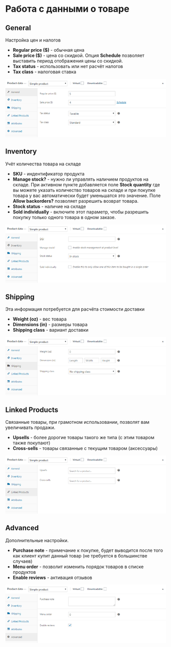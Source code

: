 # Работа с данными о товаре

## General

Настройка цен и налогов

* **Regular price ($)** - обычная цена
* **Sale price ($)** - цена со скидкой. Опция **Schedule** позволяет выставить период отображения цены со скидкой.
* **Tax status** - использовать или нет расчёт налогов
* **Tax class** - налоговая ставка

![product-data-general.png](img/product-data-general.png)

## Inventory

Учёт количества товара на складе

* **SKU** - индентификатор продукта
* **Manage stock?** - нужно ли управлять наличием продуктов на складе. При активном пункте добавляется поле **Stock quantity** где вы можете указать количество товаров на складе и при покупке товара у вас автоматически будет уменьшатся это значение. Поле **Allow backorders?** позволяет разрешить возврат товара.
* **Stock status** - наличие на складе
* **Sold individually** - включите этот параметр, чтобы разрешить покупку только одного товара в одном заказе.

![product-data-inventory.png](img/product-data-inventory.png)

## Shipping

Эта информация потребуется для расчёта стоимости доставки

* **Weight (oz)** - вес товара
* **Dimensions (in)** - размеры товара
* **Shipping class** - вариант доставки

![product-data-shipping.png](img/product-data-shipping.png)

## Linked Products

Связанные товары, при грамотном использовании, позволят вам увеличивать продажи.

* **Upsells** - более дорогие товары такого же типа (с этим товаром также покупают)
* **Cross-sells** - товары связанные с текущим товаром (аксессуары)

![product-data-linked-products.png](img/product-data-linked-products.png)

## Advanced

Дополнительные настройки.

* **Purchase note** - примечание к покупке, будет выводится после того как клиент купит данный товар (не требуется в большинстве случаев)
* **Menu order** - позволит изменить порядок товаров в списке продуктов
* **Enable reviews** - активация отзывов

![product-data-advanced.png](img/product-data-advanced.png)